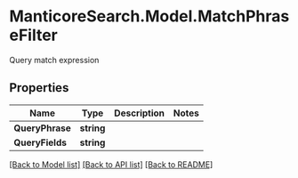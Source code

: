 # ManticoreSearch.Model.MatchPhraseFilter
Query match expression

## Properties

Name | Type | Description | Notes
------------ | ------------- | ------------- | -------------
**QueryPhrase** | **string** |  | 
**QueryFields** | **string** |  | 


[[Back to Model list]](../README.md#documentation-for-models) [[Back to API list]](../README.md#documentation-for-api-endpoints) [[Back to README]](../README.md)

